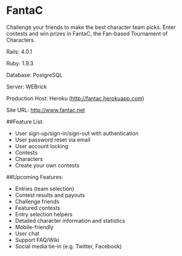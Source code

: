 # FantaC
Challenge your friends to make the best character team picks.  Enter contests and win prizes in FantaC, the Fan-based Tournament of Characters.

Rails: 4.0.1

Ruby: 1.9.3

Database: PostgreSQL

Server: WEBrick

Production Host: Heroku (http://fantac.herokuapp.com)

Site URL: http://www.fantac.net

##Feature List:
* User sign-up/sign-in/sign-out with authentication
* User password reset via email
* User account locking
* Contests
* Characters
* Create your own contests

##Upcoming Features:
* Entries (team selection)
* Contest results and payouts
* Challenge friends
* Featured contests
* Entry selection helpers
* Detailed character information and statistics
* Mobile-friendly
* User chat
* Support FAQ/Wiki
* Social media tie-in (e.g. Twitter, Facebook)
